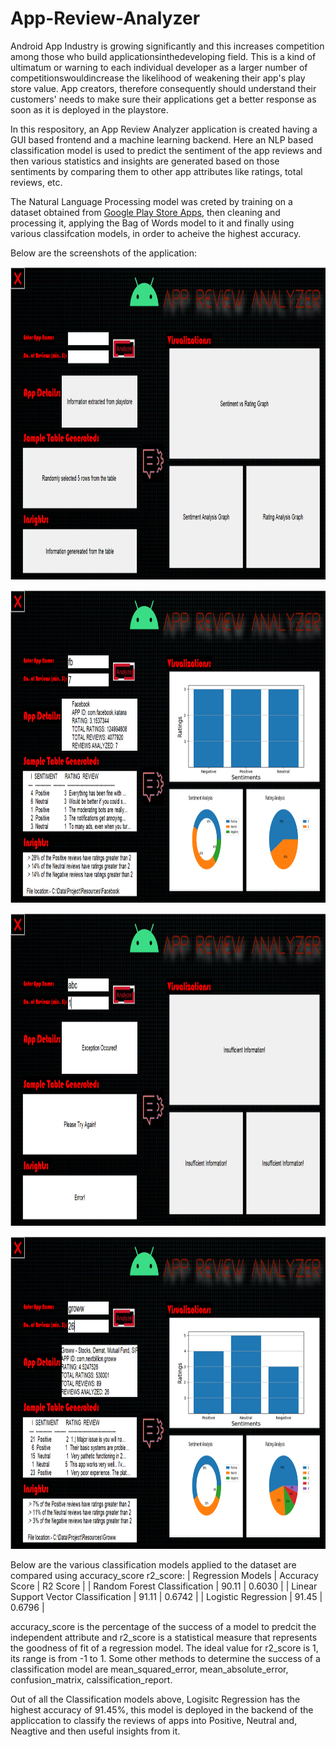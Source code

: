 # App-Review-Analyzer

Android App Industry is growing significantly and this increases competition among those who build applicationsinthedeveloping field. This is a kind of ultimatum or warning to each individual developer as a larger number of competitionswouldincrease the likelihood of weakening their app's play store value. App creators, therefore consequently should understand their customers' needs to make sure their applications get a better response as soon as it is deployed in the playstore.

In this respository, an App Review Analyzer application is created having a GUI based frontend and a machine learning backend. Here an NLP based classification model is used to predict the sentiment of the app reviews and then various statistics and insights are generated based on those sentiments by comparing them to other app attributes like ratings, total reviews, etc.

The Natural Language Processing model was creted by training on a dataset obtained from [Google Play Store Apps](https://www.kaggle.com/lava18/google-play-store-apps), then cleaning and processing it, applying the Bag of Words model to it and finally using various classifcation models, in order to acheive the highest accuracy.

Below are the screenshots of the application:
<p align="center"><img src="https://github.com/RiturajSaha/App-Review-Analyzer/blob/main/Screenshots/1.png" height=500 width="800"></p>
<p align="center"><img src="https://github.com/RiturajSaha/App-Review-Analyzer/blob/main/Screenshots/2.png" height=500 width="800"></p>
<p align="center"><img src="https://github.com/RiturajSaha/App-Review-Analyzer/blob/main/Screenshots/3.png" height=500 width="800"></p>
<p align="center"><img src="https://github.com/RiturajSaha/App-Review-Analyzer/blob/main/Screenshots/4.png" height=500 width="800"></p>

Below are the various classification models applied to the dataset are compared using accuracy_score r2_score:
| Regression Models  | Accuracy Score | R2 Score |
| Random Forest Classification  | 90.11 | 0.6030 |
| Linear Support Vector Classification  | 91.11 | 0.6742 |
| Logistic Regression  | 91.45 | 0.6796 |

accuracy_score is the percentage of the success of a model to predcit the independent attribute and r2_score is a statistical measure that represents the goodness of fit of a regression model. The ideal value for r2_score is 1, its range is from -1 to 1. Some other methods to determine the success of a classification model are mean_squared_error, mean_absolute_error, confusion_matrix, calssification_report. 

Out of all the  Classification models above, Logisitc Regression has the highest accuracy of 91.45%, this model is deployed in the backend of the appliccation to classify the reviews of apps into Positive, Neutral and, Neagtive and then useful insights from it.
